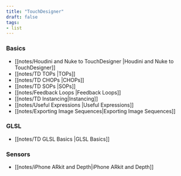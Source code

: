 ```yaml
---
title: "TouchDesigner"
draft: false
tags:
- list
---
```


### Basics
- [[notes/Houdini and Nuke to TouchDesigner |Houdini and Nuke to TouchDesigner]]
- [[notes/TD TOPs |TOPs]]
- [[notes/TD CHOPs |CHOPs]]
- [[notes/TD SOPs |SOPs]]
- [[notes/Feedback Loops |Feedback Loops]]
- [[notes/TD Instancing|Instancing]]
- [[notes/Useful Expressions |Useful Expressions]]
- [[notes/Exporting Image Sequences|Exporting Image Sequences]]

### GLSL
- [[notes/TD GLSL Basics |GLSL Basics]]

### Sensors
- [[notes/iPhone ARkit and Depth|iPhone ARkit and Depth]]